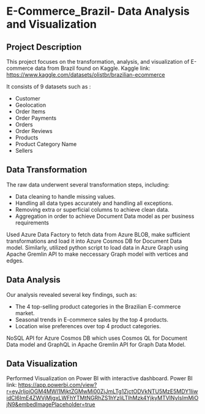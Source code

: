 # E-Commerce_Brazil- Data Analysis and Visualization

## Project Description

This project focuses on the transformation, analysis, and visualization of E-commerce data from Brazil found on Kaggle. 
Kaggle link:
https://www.kaggle.com/datasets/olistbr/brazilian-ecommerce

It consists of 9 datasets such as :
- Customer
- Geolocation
- Order Items
- Order Payments
- Orders
- Order Reviews
- Products
- Product Category Name
- Sellers

## Data Transformation

The raw data underwent several transformation steps, including:

- Data cleaning to handle missing values.
- Handling all data types accurately and handling all exceptions.
- Removing extra or superficial columns to achieve clean data.
- Aggregation in order to achieve Document Data model as per business requirements

Used Azure Data Factory to fetch data from Azure BLOB, make sufficient transformations and load it into Azure Cosmos DB for Document Data model.
Similarly, utilized python script to load data in Azure Graph using Apache Gremlin API to make neccessary Graph model with vertices and edges. 

## Data Analysis

Our analysis revealed several key findings, such as:

- The 4 top-selling product categories in the Brazilian E-commerce market.
- Seasonal trends in E-commerce sales by the top 4 products.
- Location wise preferences over top 4 product categories.

NoSQL API for Azure Cosmos DB which uses Cosmos QL for Document Data model and GraphQL in Apache Gremlin API for Graph Data Model.
## Data Visualization

Performed Visualization on Power BI with interactive dashboard.
Power BI link:
https://app.powerbi.com/view?r=eyJrIjoiOGM4MWI1MjktZGMwMi00ZjJmLTg1ZjctODVkNTU5MzE5MDY1IiwidCI6ImE4ZWVjMjgxLWFhYTMtNGRhZS1hYzliLTlhMzk4YjkyMTVlNyIsImMiOjN9&embedImagePlaceholder=true

